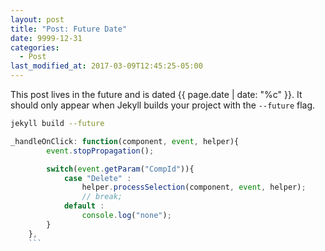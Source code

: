 ```yaml
---
layout: post
title: "Post: Future Date"
date: 9999-12-31
categories:
  - Post
last_modified_at: 2017-03-09T12:45:25-05:00
---
```


This post lives in the future and is dated {{ page.date | date: "%c" }}. It should only appear when Jekyll builds your project with the `--future` flag.

```bash
jekyll build --future
```
```javascript
_handleOnClick: function(component, event, helper){
		event.stopPropagation();

		switch(event.getParam("CompId")){
			case "Delete" :
				helper.processSelection(component, event, helper);
				// break;
			default :
				console.log("none");
		}
	},
    ```